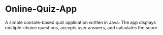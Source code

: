 # Online-Quiz-App
A simple console-based quiz application written in Java.   The app displays multiple-choice questions, accepts user answers, and calculates the score.
